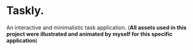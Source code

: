 # Taskly.

An interactive and minimalistic task application.
(**All assets used in this project were illustrated and animated by myself for this specific application**)
